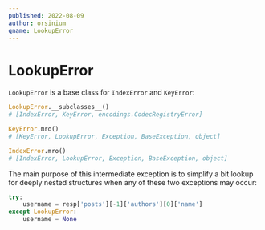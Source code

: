 ```yaml
---
published: 2022-08-09
author: orsinium
qname: LookupError
---
```


# LookupError

`LookupError` is a base class for `IndexError` and `KeyError`:

```python
LookupError.__subclasses__()
# [IndexError, KeyError, encodings.CodecRegistryError]

KeyError.mro()
# [KeyError, LookupError, Exception, BaseException, object]

IndexError.mro()
# [IndexError, LookupError, Exception, BaseException, object]
```

The main purpose of this intermediate exception is to simplify a bit lookup for deeply nested structures when any of these two exceptions may occur:

```python
try:
    username = resp['posts'][-1]['authors'][0]['name']
except LookupError:
    username = None
```
